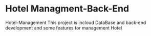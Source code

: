 # Hotel Managment-Back-End
Hotel-Management
This project is incloud DataBase and back-end development and some features for management Hotel
